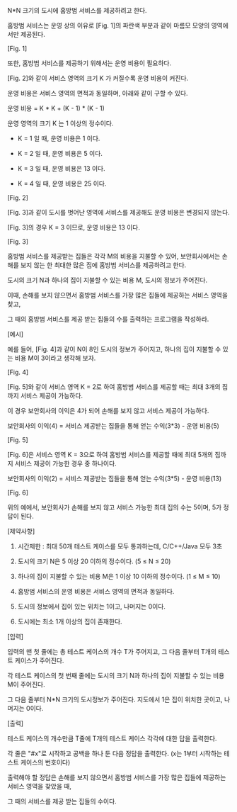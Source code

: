 N*N 크기의 도시에 홈방범 서비스를 제공하려고 한다.

홈방범 서비스는 운영 상의 이유로 [Fig. 1]의 파란색 부분과 같이 마름모 모양의 영역에서만 제공된다.
 


[Fig. 1]


또한, 홈방범 서비스를 제공하기 위해서는 운영 비용이 필요하다.

[Fig. 2]와 같이 서비스 영역의 크기 K 가 커질수록 운영 비용이 커진다.

운영 비용은 서비스 영역의 면적과 동일하며, 아래와 같이 구할 수 있다.

운영 비용 = K * K + (K - 1) * (K - 1)

운영 영역의 크기 K 는 1 이상의 정수이다.

 - K = 1 일 때, 운영 비용은 1 이다.

 - K = 2 일 때, 운영 비용은 5 이다.

 - K = 3 일 때, 운영 비용은 13 이다.

 - K = 4 일 때, 운영 비용은 25 이다.

 

[Fig. 2]


[Fig. 3]과 같이 도시를 벗어난 영역에 서비스를 제공해도 운영 비용은 변경되지 않는다.

[Fig. 3]의 경우 K = 3 이므로, 운영 비용은 13 이다.
 

 [Fig. 3]


홈방범 서비스를 제공받는 집들은 각각 M의 비용을 지불할 수 있어, 보안회사에서는 손해를 보지 않는 한 최대한 많은 집에 홈방범 서비스를 제공하려고 한다.

도시의 크기 N과 하나의 집이 지불할 수 있는 비용 M, 도시의 정보가 주어진다.

이때, 손해를 보지 않으면서 홈방범 서비스를 가장 많은 집들에 제공하는 서비스 영역을 찾고,

그 때의 홈방범 서비스를 제공 받는 집들의 수를 출력하는 프로그램을 작성하라.


[예시]

예를 들어, [Fig. 4]과 같이 N이 8인 도시의 정보가 주어지고, 하나의 집이 지불할 수 있는 비용 M이 3이라고 생각해 보자.

 

[Fig. 4]


[Fig. 5]와 같이 서비스 영역 K = 2로 하여 홈방범 서비스를 제공할 때는 최대 3개의 집까지 서비스 제공이 가능하다.

이 경우 보안회사의 이익은 4가 되어 손해를 보지 않고 서비스 제공이 가능하다.

보안회사의 이익(4) = 서비스 제공받는 집들을 통해 얻는 수익(3*3) - 운영 비용(5)

 

[Fig. 5]


[Fig. 6]은 서비스 영역 K = 3으로 하여 홈방범 서비스를 제공할 때에 최대 5개의 집까지 서비스 제공이 가능한 경우 중 하나이다.

보안회사의 이익(2) = 서비스 제공받는 집들을 통해 얻는 수익(3*5) - 운영 비용(13)
 

[Fig. 6]


위의 예에서, 보안회사가 손해를 보지 않고 서비스 가능한 최대 집의 수는 5이며, 5가 정답이 된다.


[제약사항]

1. 시간제한 : 최대 50개 테스트 케이스를 모두 통과하는데, C/C++/Java 모두 3초

2. 도시의 크기 N은 5 이상 20 이하의 정수이다. (5 ≤ N ≤ 20)

3. 하나의 집이 지불할 수 있는 비용 M은 1 이상 10 이하의 정수이다. (1 ≤ M ≤ 10)

4. 홈방범 서비스의 운영 비용은 서비스 영역의 면적과 동일하다.

5. 도시의 정보에서 집이 있는 위치는 1이고, 나머지는 0이다.

6. 도시에는 최소 1개 이상의 집이 존재한다.


[입력]

입력의 맨 첫 줄에는 총 테스트 케이스의 개수 T가 주어지고, 그 다음 줄부터 T개의 테스트 케이스가 주어진다.

각 테스트 케이스의 첫 번째 줄에는 도시의 크기 N과 하나의 집이 지불할 수 있는 비용 M이 주어진다.

그 다음 줄부터 N*N 크기의 도시정보가 주어진다. 지도에서 1은 집이 위치한 곳이고, 나머지는 0이다.


[출력]

테스트 케이스의 개수만큼 T줄에 T개의 테스트 케이스 각각에 대한 답을 출력한다.

각 줄은 "#x"로 시작하고 공백을 하나 둔 다음 정답을 출력한다. (x는 1부터 시작하는 테스트 케이스의 번호이다)

출력해야 할 정답은 손해를 보지 않으면서 홈방범 서비스를 가장 많은 집들에 제공하는 서비스 영역을 찾았을 때,

그 때의 서비스를 제공 받는 집들의 수이다.